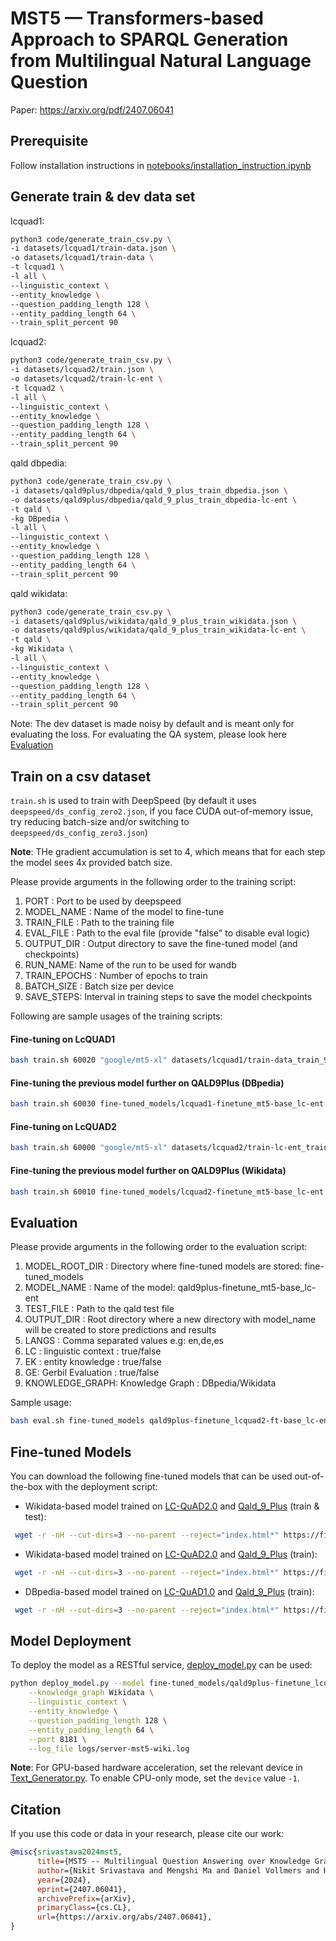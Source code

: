 # MST5 — Transformers-based Approach to SPARQL Generation from Multilingual Natural Language Question

Paper: https://arxiv.org/pdf/2407.06041

## Prerequisite

Follow installation instructions in [notebooks/installation_instruction.ipynb](notebooks/installation_instruction.ipynb)

## Generate train & dev data set

lcquad1:
```bash
python3 code/generate_train_csv.py \
-i datasets/lcquad1/train-data.json \
-o datasets/lcquad1/train-data \
-t lcquad1 \
-l all \
--linguistic_context \
--entity_knowledge \
--question_padding_length 128 \
--entity_padding_length 64 \
--train_split_percent 90
```

lcquad2:
```bash
python3 code/generate_train_csv.py \
-i datasets/lcquad2/train.json \
-o datasets/lcquad2/train-lc-ent \
-t lcquad2 \
-l all \
--linguistic_context \
--entity_knowledge \
--question_padding_length 128 \
--entity_padding_length 64 \
--train_split_percent 90
```

qald dbpedia:
```bash
python3 code/generate_train_csv.py \
-i datasets/qald9plus/dbpedia/qald_9_plus_train_dbpedia.json \
-o datasets/qald9plus/dbpedia/qald_9_plus_train_dbpedia-lc-ent \
-t qald \
-kg DBpedia \
-l all \
--linguistic_context \
--entity_knowledge \
--question_padding_length 128 \
--entity_padding_length 64 \
--train_split_percent 90
```

qald wikidata:
```bash
python3 code/generate_train_csv.py \
-i datasets/qald9plus/wikidata/qald_9_plus_train_wikidata.json \
-o datasets/qald9plus/wikidata/qald_9_plus_train_wikidata-lc-ent \
-t qald \
-kg Wikidata \
-l all \
--linguistic_context \
--entity_knowledge \
--question_padding_length 128 \
--entity_padding_length 64 \
--train_split_percent 90
```

Note: The dev dataset is made noisy by default and is meant only for evaluating the loss. For evaluating the QA system, please look here [Evaluation](#Evaluation)

## Train on a csv dataset

`train.sh` is used to train with DeepSpeed (by default it uses `deepspeed/ds_config_zero2.json`, if you face CUDA out-of-memory issue, try reducing batch-size and/or switching to `deepspeed/ds_config_zero3.json`)

**Note**: THe gradient accumulation is set to 4, which means that for each step the model sees 4x provided batch size.


Please provide arguments in the following order to the training script:
1. PORT : Port to be used by deepspeed
2. MODEL_NAME : Name of the model to fine-tune
3. TRAIN_FILE : Path to the training file
4. EVAL_FILE : Path to the eval file (provide "false" to disable eval logic)
5. OUTPUT_DIR : Output directory to save the fine-tuned model (and checkpoints)
6. RUN_NAME: Name of the run to be used for wandb
7. TRAIN_EPOCHS : Number of epochs to train
8. BATCH_SIZE : Batch size per device
9. SAVE_STEPS: Interval in training steps to save the model checkpoints

Following are sample usages of the training scripts:

#### Fine-tuning on LcQUAD1
```bash
bash train.sh 60020 "google/mt5-xl" datasets/lcquad1/train-data_train_90pct.csv datasets/lcquad1/train-data_dev_10pct.csv fine-tuned_models/lcquad1-finetune_mt5-base_lc-ent lcquad1-finetune_mt5-base_lc-ent 32 32 1000
```
#### Fine-tuning the previous model further on QALD9Plus (DBpedia)
```bash
bash train.sh 60030 fine-tuned_models/lcquad1-finetune_mt5-base_lc-ent datasets/qald9plus/dbpedia/qald_9_plus_train_dbpedia-lc-ent_train_90pct.csv datasets/qald9plus/dbpedia/qald_9_plus_train_dbpedia-lc-ent_dev_10pct.csv fine-tuned_models/qald9plus-finetune_lcquad1-ft-base_lc-ent qald9plus-finetune_lcquad1-ft-base_lc-ent 32 32 1000
```

#### Fine-tuning on LcQUAD2
```bash
bash train.sh 60000 "google/mt5-xl" datasets/lcquad2/train-lc-ent_train_90pct.csv datasets/lcquad2/train-lc-ent_dev_10pct.csv fine-tuned_models/lcquad2-finetune_mt5-base_lc-ent lcquad2-finetune_mt5-base_lc-ent 15 32 1000
```
#### Fine-tuning the previous model further on QALD9Plus (Wikidata)
```bash
bash train.sh 60010 fine-tuned_models/lcquad2-finetune_mt5-base_lc-ent datasets/qald9plus/wikidata/qald_9_plus_train_wikidata-lc-ent_train_90pct.csv datasets/qald9plus/wikidata/qald_9_plus_train_wikidata-lc-ent_dev_10pct.csv fine-tuned_models/qald9plus-finetune_lcquad2-ft-base_lc-ent qald9plus-finetune_lcquad2-ft-base_lc-ent 32 32 1000
```

## Evaluation

Please provide arguments in the following order to the evaluation script:
1. MODEL_ROOT_DIR : Directory where fine-tuned models are stored: fine-tuned_models
2. MODEL_NAME : Name of the model: qald9plus-finetune_mt5-base_lc-ent
3. TEST_FILE : Path to the qald test file
4. OUTPUT_DIR : Root directory where a new directory with model_name will be created to store predictions and results
5. LANGS : Comma separated values e.g: en,de,es
6. LC : linguistic context : true/false
7. EK : entity knowledge : true/false
8. GE: Gerbil Evaluation : true/false
9. KNOWLEDGE_GRAPH: Knowledge Graph : DBpedia/Wikidata

Sample usage:

```bash
bash eval.sh fine-tuned_models qald9plus-finetune_lcquad2-ft-base_lc-ent datasets/qald9plus/wikidata/qald_9_plus_test_wikidata.json predictions_qald9plus_test "en,de,ru,zh" true true true Wikidata
```
## Fine-tuned Models

You can download the following fine-tuned models that can be used out-of-the-box with the deployment script:

- Wikidata-based model trained on [LC-QuAD2.0](https://github.com/AskNowQA/LC-QuAD2.0) and [Qald_9_Plus](https://github.com/KGQA/QALD_9_plus) (train & test):
```bash
 wget -r -nH --cut-dirs=3 --no-parent --reject="index.html*" https://files.dice-research.org/projects/MST5/fine-tuned-models/qald9plus-finetune_lcquad2-ft-base_lc-ent_testeval/
```
- Wikidata-based model trained on [LC-QuAD2.0](https://github.com/AskNowQA/LC-QuAD2.0) and [Qald_9_Plus](https://github.com/KGQA/QALD_9_plus) (train):
```bash
 wget -r -nH --cut-dirs=3 --no-parent --reject="index.html*" https://files.dice-research.org/projects/MST5/fine-tuned-models/qald9plus-finetune_lcquad2-ft-base_lc-ent/
```
- DBpedia-based model trained on [LC-QuAD1.0](https://github.com/AskNowQA/LC-QuAD) and [Qald_9_Plus](https://github.com/KGQA/QALD_9_plus) (train):
```bash
 wget -r -nH --cut-dirs=3 --no-parent --reject="index.html*" https://files.dice-research.org/projects/MST5/fine-tuned-models/qald9plus-finetune_lcquad1-ft-base_lc-ent/
```

## Model Deployment

To deploy the model as a RESTful service, [deploy_model.py](deploy_model.py) can be used:

```bash
python deploy_model.py --model fine-tuned_models/qald9plus-finetune_lcquad2-ft-base_lc-ent \
    --knowledge_graph Wikidata \
    --linguistic_context \
    --entity_knowledge \
    --question_padding_length 128 \
    --entity_padding_length 64 \
    --port 8181 \
    --log_file logs/server-mst5-wiki.log
```

**Note**: For GPU-based hardware acceleration, set the relevant device in [Text_Generator.py](code/components/Text_Generator.py). To enable CPU-only mode, set the `device` value `-1`.

## Citation
If you use this code or data in your research, please cite our work:
```bibtex
@misc{srivastava2024mst5,
      title={MST5 -- Multilingual Question Answering over Knowledge Graphs}, 
      author={Nikit Srivastava and Mengshi Ma and Daniel Vollmers and Hamada Zahera and Diego Moussallem and Axel-Cyrille Ngonga Ngomo},
      year={2024},
      eprint={2407.06041},
      archivePrefix={arXiv},
      primaryClass={cs.CL},
      url={https://arxiv.org/abs/2407.06041}, 
}
```
